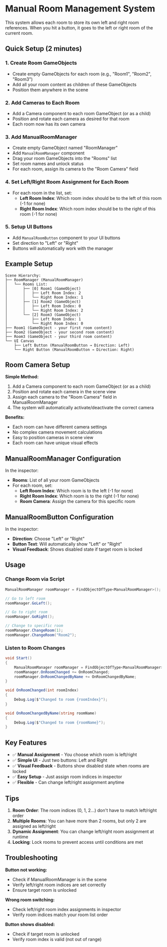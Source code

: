 # Manual Room Management System

This system allows each room to store its own left and right room references. When you hit a button, it goes to the left or right room of the current room.

## Quick Setup (2 minutes)

### 1. Create Room GameObjects
- Create empty GameObjects for each room (e.g., "Room1", "Room2", "Room3")
- Add all your room content as children of these GameObjects
- Position them anywhere in the scene

### 2. Add Cameras to Each Room
- Add a Camera component to each room GameObject (or as a child)
- Position and rotate each camera as desired for that room
- Each room now has its own camera

### 3. Add ManualRoomManager
- Create empty GameObject named "RoomManager"
- Add `ManualRoomManager` component
- Drag your room GameObjects into the "Rooms" list
- Set room names and unlock status
- For each room, assign its camera to the "Room Camera" field

### 4. Set Left/Right Room Assignment for Each Room
- For each room in the list, set:
  - **Left Room Index**: Which room index should be to the left of this room (-1 for none)
  - **Right Room Index**: Which room index should be to the right of this room (-1 for none)

### 5. Setup UI Buttons
- Add `ManualRoomButton` component to your UI buttons
- Set direction to "Left" or "Right"
- Buttons will automatically work with the manager

## Example Setup

```
Scene Hierarchy:
├── RoomManager (ManualRoomManager)
│   └── Rooms List:
│       ├── [0] Room1 (GameObject)
│       │   ├── Left Room Index: 2
│       │   └── Right Room Index: 1
│       ├── [1] Room2 (GameObject)
│       │   ├── Left Room Index: 0
│       │   └── Right Room Index: 2
│       └── [2] Room3 (GameObject)
│           ├── Left Room Index: 1
│           └── Right Room Index: 0
├── Room1 (GameObject - your first room content)
├── Room2 (GameObject - your second room content)
├── Room3 (GameObject - your third room content)
└── UI Canvas
    ├── Left Button (ManualRoomButton → Direction: Left)
    └── Right Button (ManualRoomButton → Direction: Right)
```

## Room Camera Setup

**Simple Method:**
1. Add a Camera component to each room GameObject (or as a child)
2. Position and rotate each camera in the scene view
3. Assign each camera to the "Room Camera" field in ManualRoomManager
4. The system will automatically activate/deactivate the correct camera

**Benefits:**
- Each room can have different camera settings
- No complex camera movement calculations
- Easy to position cameras in scene view
- Each room can have unique visual effects

## ManualRoomManager Configuration

In the inspector:
- **Rooms**: List of all your room GameObjects
- For each room, set:
  - **Left Room Index**: Which room is to the left (-1 for none)
  - **Right Room Index**: Which room is to the right (-1 for none)
  - **Room Camera**: Assign the camera for this specific room

## ManualRoomButton Configuration

In the inspector:
- **Direction**: Choose "Left" or "Right"
- **Button Text**: Will automatically show "Left" or "Right"
- **Visual Feedback**: Shows disabled state if target room is locked

## Usage

### Change Room via Script
```csharp
ManualRoomManager roomManager = FindObjectOfType<ManualRoomManager>();

// Go to left room
roomManager.GoLeft();

// Go to right room
roomManager.GoRight();

// Change to specific room
roomManager.ChangeRoom(1);
roomManager.ChangeRoom("Room2");
```

### Listen to Room Changes
```csharp
void Start()
{
    ManualRoomManager roomManager = FindObjectOfType<ManualRoomManager>();
    roomManager.OnRoomChanged += OnRoomChanged;
    roomManager.OnRoomChangedByName += OnRoomChangedByName;
}

void OnRoomChanged(int roomIndex)
{
    Debug.Log($"Changed to room {roomIndex}");
}

void OnRoomChangedByName(string roomName)
{
    Debug.Log($"Changed to room {roomName}");
}
```

## Key Features

- ✅ **Manual Assignment** - You choose which room is left/right
- ✅ **Simple UI** - Just two buttons: Left and Right
- ✅ **Visual Feedback** - Buttons show disabled state when rooms are locked
- ✅ **Easy Setup** - Just assign room indices in inspector
- ✅ **Flexible** - Can change left/right assignment anytime

## Tips

1. **Room Order**: The room indices (0, 1, 2...) don't have to match left/right order
2. **Multiple Rooms**: You can have more than 2 rooms, but only 2 are assigned as left/right
3. **Dynamic Assignment**: You can change left/right room assignment at runtime
4. **Locking**: Lock rooms to prevent access until conditions are met

## Troubleshooting

**Button not working:**
- Check if ManualRoomManager is in the scene
- Verify left/right room indices are set correctly
- Ensure target room is unlocked

**Wrong room switching:**
- Check left/right room index assignments in inspector
- Verify room indices match your room list order

**Button shows disabled:**
- Check if target room is unlocked
- Verify room index is valid (not out of range)
